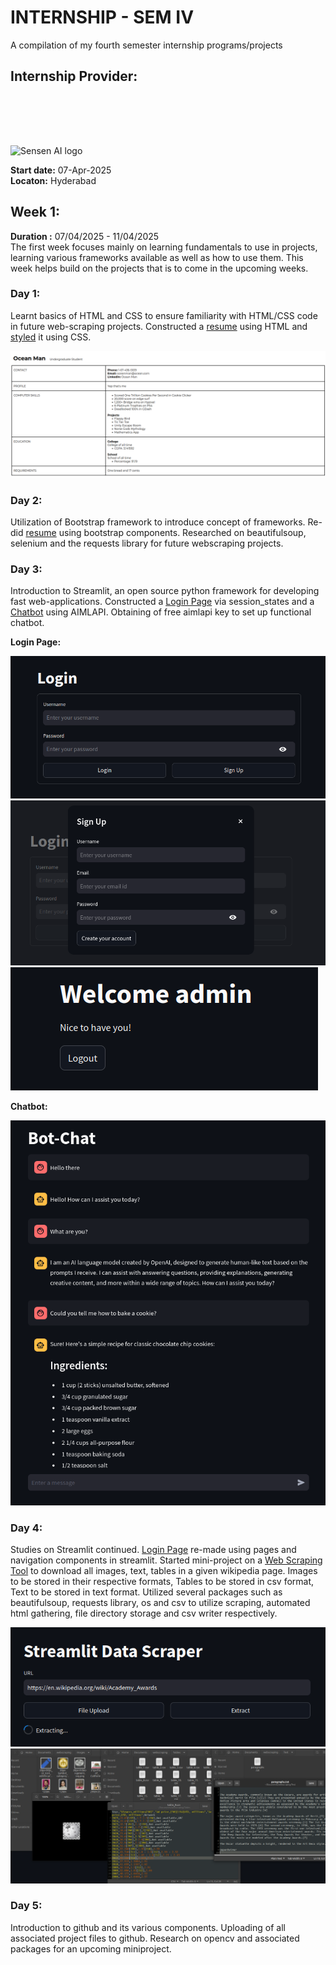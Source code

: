 # INTERNSHIP - SEM IV
A compilation of my fourth semester internship programs/projects <br>

## Internship Provider:

<img src = "https://sensen.ai/wp-content/uploads/2023/08/SenSen-logo-2023-1000-px-w.png" alt = "Sensen AI logo" style="margin-top:80px;width:600;height:400"></img>

**Start date:** 07-Apr-2025 <br>
**Locaton:** Hyderabad

## Week 1:
**Duration :** 07/04/2025 - 11/04/2025 <br>
The first week focuses mainly on learning fundamentals to use in projects, learning various frameworks available as well as how to use them. This week helps build on the projects that is to come in the upcoming weeks.
  ### Day 1: 
  Learnt basics of HTML and CSS to ensure familiarity with HTML/CSS code in future web-scraping projects. Constructed a [resume](https://github.com/Haniel-Samson/internship-sem-iv/blob/main/Week-1/Intro-to-HTML/Sample.html) using HTML and [styled](https://github.com/Haniel-Samson/internship-sem-iv/blob/main/Week-1/Intro-to-HTML/style.css) it using CSS.

<img src = "Week-1/Screenshots/Resume.png" alt = "Photo of a resume I made"></img>

  ### Day 2: 
  Utilization of Bootstrap framework to introduce concept of frameworks. Re-did [resume](https://github.com/Haniel-Samson/internship-sem-iv/blob/main/Week-1/Intro-to-HTML/BootstrapSample.html) using bootstrap components. Researched on beautifulsoup, selenium and the requests library for future webscraping projects.
  ### Day 3: 
  Introduction to Streamlit, an open source python framework for developing fast web-applications. Constructed a [Login Page](https://github.com/Haniel-Samson/internship-sem-iv/blob/main/Week-1/Streamlit/Login.py) via session_states and a [Chatbot](https://github.com/Haniel-Samson/internship-sem-iv/blob/main/Week-1/Streamlit/Chatbot.py) using AIMLAPI. Obtaining of free aimlapi key to set up functional chatbot.

**Login Page:**
<div float="left" style="display:inline-block;">
  <img src = "Week-1/Screenshots/Login-page.png" alt = "Screenshot of a login page"></img>
  <img src = "Week-1/Screenshots/Sign-Up-Modal.png" alt = "Screenshot of the Sign Up Modal"></img>
  <img src = "Week-1/Screenshots/Successful-Login-Example.png" alt = "Example image of a successful login"></img>
</div>

**Chatbot:**
<div>
  <img src = "Week-1/Screenshots/Chatbot.png" alt = "Example of a chatbot using streamlit"></img>
</div>

  ### Day 4: 
  Studies on Streamlit continued. [Login Page](https://github.com/Haniel-Samson/internship-sem-iv/blob/main/Week-1/Streamlit/Login2.py) re-made using pages and navigation components in streamlit. Started mini-project on a [Web Scraping Tool](https://github.com/Haniel-Samson/internship-sem-iv/blob/main/Week-1/Streamlit/Datascaper.py) to download all images, text, tables in a given wikipedia page. Images to be stored in their respective formats, Tables to be stored in csv format, Text to be stored in text format. Utilized several packages such as beautifulsoup, requests library, os and csv to utilize scraping, automated html gathering, file directory storage and csv writer respectively. 
<div>
  <img src = "Week-1/Screenshots/Data-Scraper.png" alt = "Screenshot of DataScraper UI"></img>
  <img src = "Week-1/Screenshots/Scraped-Data.png" alt = "Sample data scraped"></img>
</div>
  
  ### Day 5: 
  Introduction to github and its various components. Uploading of all associated project files to github. Research on opencv and associated packages for an upcoming miniproject.
